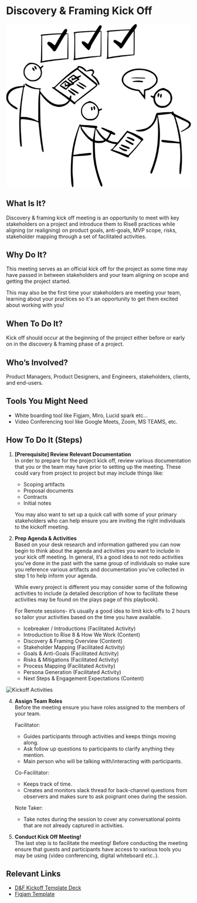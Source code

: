 # Discovery & Framing Kick Off

![d&f](../../../assets/d&f.png)

## What Is It?
Discovery & framing kick off meeting is an opportunity to meet with key stakeholders on a project and introduce them to Rise8 practices while aligning (or realigning) on product goals, anti-goals, MVP scope, risks, stakeholder mapping through a set of facilitated activities. 

## Why Do It?
This meeting serves as an official kick off for the project as some time may have passed in between stakeholders and your team aligning on scope and getting the project started.

This may also be the first time your stakeholders are meeting your team, learning about your practices so it's an opportunity to get them excited about working with you!

## When To Do It?
Kick off should occur at the beginning of the project either before or early on in the discovery & framing phase of a project.

## Who’s Involved?
Product Managers, Product Designers, and Engineers, stakeholders, clients, and end-users. 

## Tools You Might Need
* White boarding tool like Figjam, Miro, Lucid spark etc… 
* Video Conferencing tool like Google Meets, Zoom,  MS TEAMS, etc.

## How To Do It (Steps)
1. **[Prerequisite] Review Relevant Documentation**  
  In order to prepare for the project kick off,  review various documentation that you or the team may have prior to setting up the meeting. These could vary from project to project but may include things like:  

    * Scoping artifacts
    * Proposal documents
    * Contracts
    * Initial notes

    You may also want to set up a quick call with some of your primary stakeholders who can help ensure you are inviting the right individuals to the kickoff meeting.  


2. **Prep Agenda & Activities**  
  Based on your desk research and information gathered you can now begin to think about the agenda and activities you want to include in your kick off meeting. In general, it’s a good idea to not redo activities you’ve done in the past with the same group of individuals so make sure you reference various artifacts and documentation you’ve collected in step 1 to help inform your agenda.

    While every project is different you may consider some of the following activities to include (a detailed description of how to facilitate these activities may be found on the plays page of this playbook).

    For Remote sessions- it’s usually a good idea to limit kick-offs to 2 hours so tailor your activities based on the time you have available.  
  
    * Icebreaker / Introductions (Facilitated Activity)
    * Introduction to Rise 8 & How We Work (Content)
    * Discovery & Framing Overview (Content)
    * Stakeholder Mapping (Facilitated Activity)
    * Goals & Anti-Goals (Facilitated Activity)
    * Risks & Mitigations (Facilitated Activity)
    * Process Mapping (Facilitated Activity)
    * Persona Generation (Facilitated Activity)
    * Next Steps & Engagement Expectations (Content)

  ![Kickoff Activities](../../../assets/D+FKickoff.png)


4. **Assign Team Roles**  
  Before the meeting ensure you have roles assigned to the members of your team.

    Facilitator:
   
    * Guides participants through activities and keeps things moving along.  
    * Ask follow up questions to participants to clarify anything they mention.  
    * Main person who will be talking with/interacting with participants.  

    Co-Facilitator:
   
      * Keeps track of time.  
      * Creates and monitors slack thread for back-channel questions from observers and makes sure to ask poignant ones during the session.  
  
    Note Taker:
   
      * Take notes during the session to cover any conversational points that are not already captured in activities.  


5. **Conduct Kick Off Meeting!**  
  The last step is to facilitate the meeting! Before conducting the meeting ensure that guests and participants have access to various tools you may be using (video conferencing, digital whiteboard etc..). 

## Relevant Links
* [D&F Kickoff Template Deck](https://docs.google.com/presentation/d/16M3kizDETP3PqC5QbIBiCi-qyGGl3KqeuKX3RiKcvgQ/edit#slide=id.g1a7992785c5_0_2328) 
* [Figjam Template](https://www.figma.com/file/zEhaq3jx50gOwooVxhQtQH/Discovery-%26-Framing-Kick-Off?type=whiteboard&node-id=0%3A1&t=5HyEdMjR2E3xznhE-1)
